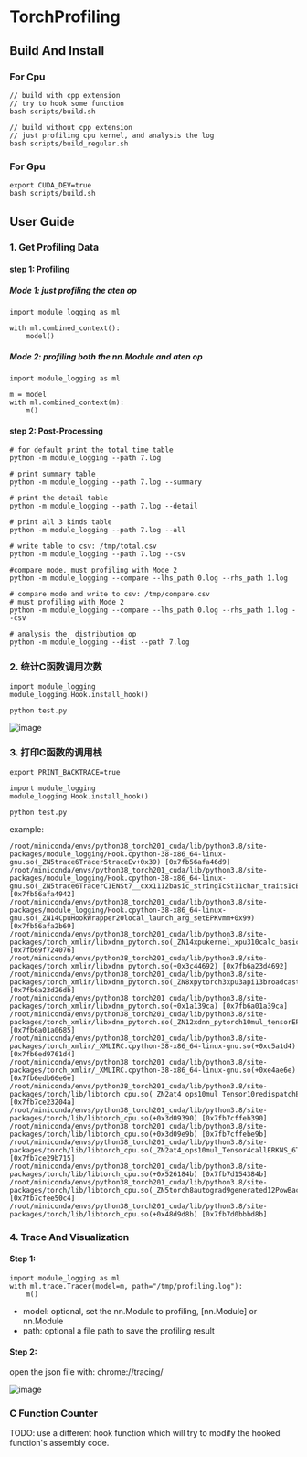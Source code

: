 # TorchProfiling

## Build And Install
### For Cpu
```
// build with cpp extension
// try to hook some function
bash scripts/build.sh

// build without cpp extension
// just profiling cpu kernel, and analysis the log
bash scripts/build_regular.sh
```

### For Gpu
```
export CUDA_DEV=true
bash scripts/build.sh
```

## User Guide

### 1. Get Profiling Data
#### step 1: Profiling

##### Mode 1: just profiling the aten op 
```
import module_logging as ml

with ml.combined_context():
    model()

```

##### Mode 2: profiling both the nn.Module and aten op
```
import module_logging as ml

m = model
with ml.combined_context(m):
    m()

```

#### step 2: Post-Processing
```
# for default print the total time table
python -m module_logging --path 7.log

# print summary table
python -m module_logging --path 7.log --summary

# print the detail table
python -m module_logging --path 7.log --detail

# print all 3 kinds table
python -m module_logging --path 7.log --all

# write table to csv: /tmp/total.csv
python -m module_logging --path 7.log --csv

#compare mode, must profiling with Mode 2
python -m module_logging --compare --lhs_path 0.log --rhs_path 1.log

# compare mode and write to csv: /tmp/compare.csv
# must profiling with Mode 2
python -m module_logging --compare --lhs_path 0.log --rhs_path 1.log --csv

# analysis the  distribution op
python -m module_logging --dist --path 7.log 

```

### 2. 统计C函数调用次数
```
import module_logging
module_logging.Hook.install_hook()

python test.py
```
![image](https://github.com/wffpy/TorchProfiling/blob/main/IMG/count.jpg)

### 3. 打印C函数的调用栈
```
export PRINT_BACKTRACE=true

import module_logging
module_logging.Hook.install_hook()

python test.py
```
example:
```
/root/miniconda/envs/python38_torch201_cuda/lib/python3.8/site-packages/module_logging/Hook.cpython-38-x86_64-linux-gnu.so(_ZN5trace6Tracer5traceEv+0x39) [0x7fb56afa46d9]
/root/miniconda/envs/python38_torch201_cuda/lib/python3.8/site-packages/module_logging/Hook.cpython-38-x86_64-linux-gnu.so(_ZN5trace6TracerC1ENSt7__cxx1112basic_stringIcSt11char_traitsIcESaIcEEE+0x92) [0x7fb56afa4942]
/root/miniconda/envs/python38_torch201_cuda/lib/python3.8/site-packages/module_logging/Hook.cpython-38-x86_64-linux-gnu.so(_ZN14CpuHookWrapper20local_launch_arg_setEPKvmm+0x99) [0x7fb56afa2b69]
/root/miniconda/envs/python38_torch201_cuda/lib/python3.8/site-packages/torch_xmlir/libxdnn_pytorch.so(_ZN14xpukernel_xpu310calc_basicILi2EfEEvPKT0_S3_PS1_x+0x46) [0x7fb69f724076]
/root/miniconda/envs/python38_torch201_cuda/lib/python3.8/site-packages/torch_xmlir/libxdnn_pytorch.so(+0x3c44692) [0x7fb6a23d4692]
/root/miniconda/envs/python38_torch201_cuda/lib/python3.8/site-packages/torch_xmlir/libxdnn_pytorch.so(_ZN8xpytorch3xpu3api13broadcast_mulIfEEiPNS1_7ContextEPKT_S7_PS5_RKSt6vectorIlSaIlEESD_+0x4b) [0x7fb6a23d26db]
/root/miniconda/envs/python38_torch201_cuda/lib/python3.8/site-packages/torch_xmlir/libxdnn_pytorch.so(+0x1a139ca) [0x7fb6a01a39ca]
/root/miniconda/envs/python38_torch201_cuda/lib/python3.8/site-packages/torch_xmlir/libxdnn_pytorch.so(_ZN12xdnn_pytorch10mul_tensorEPN8xpytorch3xpu3api7ContextERKNS_6TensorES7_RS5_+0x1f5) [0x7fb6a01a0685]
/root/miniconda/envs/python38_torch201_cuda/lib/python3.8/site-packages/torch_xmlir/_XMLIRC.cpython-38-x86_64-linux-gnu.so(+0xc5a1d4) [0x7fb6ed9761d4]
/root/miniconda/envs/python38_torch201_cuda/lib/python3.8/site-packages/torch_xmlir/_XMLIRC.cpython-38-x86_64-linux-gnu.so(+0xe4ae6e) [0x7fb6edb66e6e]
/root/miniconda/envs/python38_torch201_cuda/lib/python3.8/site-packages/torch/lib/libtorch_cpu.so(_ZN2at4_ops10mul_Tensor10redispatchEN3c1014DispatchKeySetERKNS_6TensorES6_+0x8a) [0x7fb7ce23204a]
/root/miniconda/envs/python38_torch201_cuda/lib/python3.8/site-packages/torch/lib/libtorch_cpu.so(+0x3d09390) [0x7fb7cffeb390]
/root/miniconda/envs/python38_torch201_cuda/lib/python3.8/site-packages/torch/lib/libtorch_cpu.so(+0x3d09e9b) [0x7fb7cffebe9b]
/root/miniconda/envs/python38_torch201_cuda/lib/python3.8/site-packages/torch/lib/libtorch_cpu.so(_ZN2at4_ops10mul_Tensor4callERKNS_6TensorES4_+0x175) [0x7fb7ce29b715]
/root/miniconda/envs/python38_torch201_cuda/lib/python3.8/site-packages/torch/lib/libtorch_cpu.so(+0x526184b) [0x7fb7d154384b]
/root/miniconda/envs/python38_torch201_cuda/lib/python3.8/site-packages/torch/lib/libtorch_cpu.so(_ZN5torch8autograd9generated12PowBackward05applyEOSt6vectorIN2at6TensorESaIS5_EE+0x144) [0x7fb7cfee50c4]
/root/miniconda/envs/python38_torch201_cuda/lib/python3.8/site-packages/torch/lib/libtorch_cpu.so(+0x48d9d8b) [0x7fb7d0bbbd8b]
```


### 4. Trace And Visualization
#### Step 1:

```
import module_logging as ml
with ml.trace.Tracer(model=m, path="/tmp/profiling.log"):
    m()
```
- model: optional, set the nn.Module to profiling, [nn.Module]  or nn.Module
- path: optional a file path to save the profiling result

#### Step 2:
open the json file with:
chrome://tracing/

![image](https://github.com/wffpy/TorchProfiling/blob/main/IMG/trace.png)


### C Function Counter
TODO:
use a different hook function which will try to modify the hooked function's assembly code.
